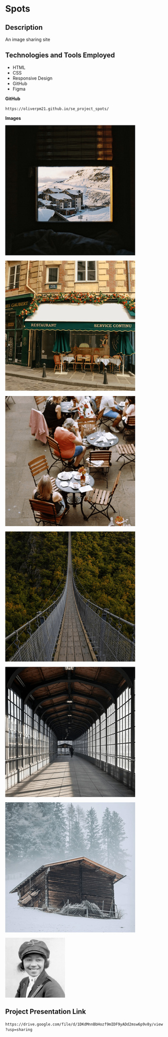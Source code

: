 # Spots

## Description

An image sharing site

## Technologies and Tools Employed

- HTML
- CSS
- Responsive Design
- GitHub
- Figma

**GitHub**

`https://oliverpm21.github.io/se_project_spots/`

**Images**

![Scenic landscape photo by Moritz Feldmann from Pexels](./images/demo/1-photo-by-moritz-feldmann-from-pexels.png)

![Photo by Ceiline from Pexels](./images/demo/2-photo-by-ceiline-from-pexels.png)

![photo by Tubanur Dogan from Pexels](./images/demo/3-photo-by-tubanur-dogan-from-pexels.png)

![photo by Maurice Laschet from Pexels](./images/demo/4-photo-by-maurice-laschet-from-pexels.png)

![photo by Van Anh Nguyen from Pexels](./images/demo/5-photo-by-van-anh-nguyen-from-pexels.png)

![photo by Moritz Feldmann from Pexels](./images/demo/6-photo-by-moritz-feldmann-from-pexels.png)

![photo of Civil Aviator Bessie Coleman](./images/demo/avatar.png)

## Project Presentation Link

`https://drive.google.com/file/d/1DKdMnnBbHozf9mIDF9yADd2msw6p9v8y/view?usp=sharing`
